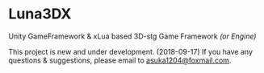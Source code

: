 # Luna3DX

Unity GameFramework &amp; xLua based 3D-stg Game Framework *(or Engine)*

This project is new and under development. (2018-09-17)
If you have any questions &amp; suggestions,
please email to asuka1204@foxmail.com.
